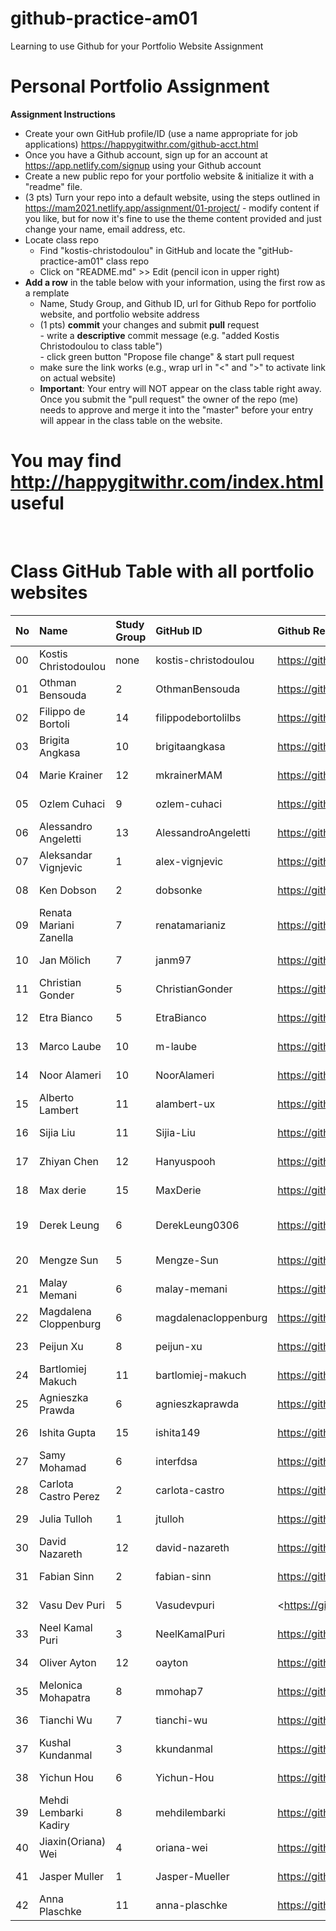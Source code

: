 # github-practice-am01
Learning to use Github for your Portfolio Website Assignment

# Personal Portfolio Assignment

**Assignment Instructions**

- Create your own GitHub profile/ID (use a name appropriate for job applications) <https://happygitwithr.com/github-acct.html>
- Once you have a Github account, sign up for an account at <https://app.netlify.com/signup> using your Github account
- Create a new public repo for your portfolio website & initialize it with a "readme" file.
- (3 pts) Turn your repo into a default website, using the steps outlined in <https://mam2021.netlify.app/assignment/01-project/>
       - modify content if you like, but for now it's fine to use the theme content provided and just change your name, email address, etc.
- Locate class repo
    - Find "kostis-christodoulou" in GitHub and locate the "gitHub-practice-am01" class repo
    - Click on "README.md" >> Edit (pencil icon in upper right)
- **Add a row** in the table below with your information, using the first row as a remplate
    - Name, Study Group, and Github ID, url for Github Repo for portfolio website, and portfolio website address 
    - (1 pts) **commit** your changes and submit **pull** request   
            - write a **descriptive** commit message (e.g. "added Kostis Christodoulou to class table")  
            - click green button "Propose file change" & start pull request  
    - make sure the link works (e.g., wrap url in "<" and ">" to activate link on actual website)  
    - **Important**: Your entry will NOT appear on the class table right away.  Once you submit the "pull request" the owner of the repo (me) needs to approve and merge it into the "master" before your entry will appear in the class table on the website. 

# You may find <http://happygitwithr.com/index.html> useful

<br>

# Class GitHub Table with all portfolio websites

|No | Name                  | Study Group   | GitHub ID            |Github Repo for portfolio website                      |Netlify website address              |Date Added     |  
|:---|:----------------------|:--------------|:---------------------|:------------------------------------------------------|:------------------------------------|:-----------------------| 
|00|Kostis Christodoulou   | none     | kostis-christodoulou |<https://github.com/kostis-christodoulou/my_website>   |<https://kostis-portfolio.netlify.app/>        |2020-08-25 
|01|Othman Bensouda   | 2     | OthmanBensouda |<https://github.com/OthmanBensouda/Orion>   |<https://othman-portfolio.netlify.app/>        |2020-09-01 
|02|Filippo de Bortoli | 14 | filippodebortolilbs |<https://github.com/filippodebortolilbs/filippodebortoli_portfolio> | <https://fdbportfolio.netlify.app/> | 2020-09-03
|03|Brigita Angkasa   | 10     | brigitaangkasa |<https://github.com/brigitaangkasa/my_website>   |<https://brigita-portfolio.netlify.app/>        |2020-09-03
|04|Marie Krainer   | 12     | mkrainerMAM |<https://github.com/mkrainerMAM/my_website>   |<https://mariekrainer.netlify.app/>        |2020-09-03
|05|Ozlem Cuhaci   | 9     | ozlem-cuhaci |<https://github.com/ozlem-cuhaci/my_website>   |<https://ozlem-portfolio.netlify.app/>        |2020-09-03
|06|Alessandro Angeletti | 13     | AlessandroAngeletti |<https://github.com/AlessandroAngeletti/my_website> | <https://aamf.netlify.app/> | 2020-09-04
|07|Aleksandar Vignjevic | 1     | alex-vignjevic |<https://github.com/alex-vignjevic/my_website> | <https://alex-vignjevic-portfolio.netlify.app/> | 2020-09-04
|08|Ken Dobson   | 2     | dobsonke |<https://github.com/dobsonke/my_website>   |<https://kendobson.netlify.app/>        |2020-09-04
|09|Renata Mariani Zanella | 7     | renatamarianiz |<https://github.com/renatamarianiz/my_website> | <https://renatamarianiz.netlify.app/> | 2020-09-04
|10|Jan Mölich | 7     | janm97 |<https://github.com/janm97/my_website> | <https://janmoelich.netlify.app/> | 2020-09-04
|11|Christian Gonder | 5    | ChristianGonder |<https://github.com/ChristianGonder/my_website> | <https://christiangonder.netlify.app> | 2020-09-05
|12|Etra Bianco | 5    | EtraBianco | <https://github.com/EtraBianco/my_website> | <https://etrabianco.netlify.app> | 2020-09-05
|13|Marco Laube | 10    | m-laube | <https://github.com/m-laube/my_website> | <https://m-laube.netlify.app/> | 2020-09-06
|14|Noor Alameri   | 10     | NoorAlameri |<https://github.com/NoorAlameri/PortfolioNoorA>   |<https://noorala-portfolio.netlify.app/>        |2020-09-06 
|15|Alberto Lambert | 11    | alambert-ux | <https://github.com/alambert-ux/my_website> | <https://alberto-lambert.netlify.app/> | 2020-09-06
|16|Sijia Liu | 11    | Sijia-Liu | <https://github.com/Sijia-Liu/my_website> | <https://sijialiu.netlify.app> | 2020-09-06
|17|Zhiyan Chen   | 12     | Hanyuspooh |<https://github.com/Hanyuspooh/Personal_Portfolio>   |<https://ferrarisucks.netlify.app/>        |2020-09-03
|18|Max derie| 15     | MaxDerie |<https://github.com/MaxDerie/my_website>   |<https://maxderie-portfolio.netlify.app/>        |2020-09-04
|19|Derek Leung | 6     | DerekLeung0306 |<https://github.com/DerekLeung0306/individual_portfolio>   |<https://best-mathematician-in-the-world-is-grothendieck.netlify.app>        |2020-09-06
|20|Mengze Sun | 5     | Mengze-Sun |<https://github.com/Mengze-Sun/my_website>   |<https://mengze-sun.netlify.app>        |2020-09-06
|21|Malay Memani | 6     | malay-memani |<https://github.com/malaymemani/my_website>   |<https://malay-memani.netlify.app>        |2020-09-06
|22|Magdalena Cloppenburg| 6     | magdalenacloppenburg| <https://github.com/magdalenacloppenburg/mywebsite> | <https://magdalena-portfolio.netlify.app/> | 2020-09-06  
|23|Peijun Xu   | 8     | peijun-xu |<https://github.com/peijun-xu/my_website>   |<https://peijun-portfolio.netlify.app/>        |2020-09-06
|24|Bartlomiej Makuch| 11     | bartlomiej-makuch| <https://github.com/bartlomiej-makuch/my-website> | <https://bartlomiej-makuch.netlify.app/> | 2020-09-06  
|25|Agnieszka Prawda   | 6     | agnieszkaprawda|<https://github.com/agnieszkaprawda/my_website2>   |<https://agnieszkaprawda-mywebsite.netlify.app/>        |2020-09-07
|26|Ishita Gupta | 15 | ishita149 | <https://github.com/ishita149/my_website> | <https://ishita-gupta.netlify.app/> | 2020-09-06
|27|Samy Mohamad   | 6     | interfdsa|<https://github.com/Interfdsa/my_website>   | https://samymo.netlify.app/ |2020-09-07
|28|Carlota Castro Perez  | 2     | carlota-castro |<https://github.com/carlota-castro/my_website1>   | <https://carlota-portfolio1.netlify.app/> |2020-09-06
|29|Julia Tulloh |1     |jtulloh | <https://github.com/jtulloh/jtulloh_portfolio>  | <https://jtullohportfolio.netlify.app/> | 2020-09-06
|30|David Nazareth   |12    |david-nazareth|<https://github.com/david-nazareth/my_website> | <https://david-nazareth-portfolio.netlify.app/>|2020-09-06
|31|Fabian Sinn | 2     | fabian-sinn | <https://github.com/fabian-sinn/my_website.git> | <https://fabiansinn.netlify.app/> |2020-09-06
|32 | Vasu Dev Puri| 5| Vasudevpuri|<https://github.com/Vasudevpuri/my_website.git|https://vasudevpuri.netlify.app/>|2020-09-06     |
|33 |Neel Kamal Puri| 3   | NeelKamalPuri | <https://github.com/NeelKamalPuri/NeelKamalPuri.git> |<https://neelkamalpuri.netlify.app/> |2020-09-06  
|34|Oliver Ayton   |12    |oayton|<https://github.com/oayton/my_website> | <https://oliver-ayton.netlify.app/>|2020-09-06
|35|Melonica Mohapatra | 8  |mmohap7|<https://github.com/mmohap7/my_website2> | <https://melonica-mohapatra-portfolio.netlify.app/>|2020-09-06
|36|Tianchi Wu   | 7   |tianchi-wu|<https://github.com/tianchi-wu/my_website> | <https://tianchi-portfolio.netlify.app/>|2020-09-06
|37|Kushal Kundanmal   |3    |kkundanmal|<https://github.com/kkundanmal/personal-portfolio> | <https://kushal-portfolio.netlify.app/> |2020-09-06
|38|Yichun Hou   |6    |Yichun-Hou|<https://github.com/Yichun-Hou/my_website> | <https://yichunhou.netlify.app/> |2020-09-07
|39| Mehdi Lembarki Kadiry|8| mehdilembarki| <https://github.com/mehdilembarki/my_website>| <https://mehdi-lembarki.netlify.app/>| 2020-09-07
|40| Jiaxin(Oriana) Wei |4| oriana-wei| <https://github.com/oriana-wei/my_website>| <https://oriana-jiaxinwei.netlify.app/>| 2020-09-07
|41|Jasper Muller | 1 | Jasper-Mueller | <https://github.com/Jasper-Mueller/Website_Project_Jasper> | <https://jaspers-analytics-journey.netlify.app/> | 2020-09-07
|42|Anna Plaschke | 11 | anna-plaschke | <https://github.com/anna-plaschke/my_website> | <https://plaschke-portfolio.netlify.app/> | 2020-09-07
